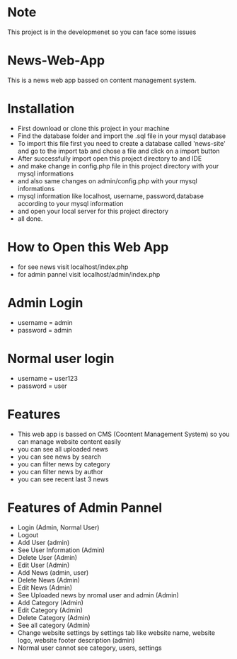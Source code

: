 

# Note
This project is in the developmenet so you can face some issues


# News-Web-App
This is a news web app bassed on content management system. 


# Installation
* First download or clone this project in your machine
* Find the database folder and import the .sql file in your mysql database
* To import this file first you need to create a database called 'news-site' and go to the import tab and chose a file and click on a import button
* After successfully import open this project directory to and IDE
* and make change in config.php file in this project directory with your mysql informations
* and also same changes on admin/config.php with your mysql informations
* mysql information like localhost, username, password,database according to your mysql information
* and open your local server for this project directory 
* all done.

# How to Open this Web App
* for see news visit localhost/index.php
* for admin pannel visit localhost/admin/index.php


# Admin Login
* username = admin
* password = admin

# Normal user login
* username = user123
* password = user

# Features
* This web app is bassed on CMS (Coontent Management System) so you can manage website content easily
* you can see all uploaded news
* you can see news by search 
* you can filter news by category
* you can filter news by author
* you can see recent last 3 news

# Features of Admin Pannel
* Login (Admin, Normal User)
* Logout 
* Add User (admin)
* See User Information (Admin)
* Delete User (Admin)
* Edit User (Admin)
* Add News (admin, user)
* Delete News (Admin)
* Edit News (Admin)
* See Uploaded news by nromal user and admin (Admin)
* Add Category (Admin)
* Edit Category (Admin)
* Delete Category (Admin)
* See all category (Admin)
* Change website settings by settings tab like website name, website logo, website footer description (admin)
* Normal user cannot see category, users, settings
